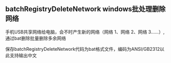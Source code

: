 ## batchRegistryDeleteNetwork windows批处理删除网络

手机USB共享网络给电脑，会不时产生新的网络（网络 1、网络 2、网络 3......）,通过bat删除批量删除多余网络

保存batchRegistryDeleteNetwork代码为bat格式文件，编码为ANSI/GB2312以此支持输出中文
